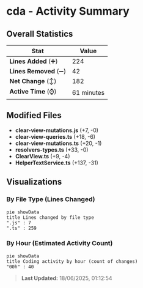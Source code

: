 # cda - Activity Summary 

## Overall Statistics

| Stat                   | Value                                                             |
| ---------------------- | ----------------------------------------------------------------- |
| **Lines Added** (➕)   | 224                                          |
| **Lines Removed** (➖) | 42                                        |
| **Net Change** (↕)    | 182                |
| **Active Time** (⌚)   | 61 minutes |


## Modified Files
- **clear-view-mutations.js** (+7, -0)
- **clear-view-queries.ts** (+18, -6)
- **clear-view-mutations.ts** (+20, -1)
- **resolvers-types.ts** (+33, -0)
- **ClearView.ts** (+9, -4)
- **HelperTextService.ts** (+137, -31)

## Visualizations

### By File Type (Lines Changed)

```mermaid
pie showData
title Lines changed by file type
".js" : 7
".ts" : 259
```

### By Hour (Estimated Activity Count)

```mermaid
pie showData
title Coding activity by hour (count of changes)
"00h" : 40
```


> **Last Updated:** 18/06/2025, 01:12:54